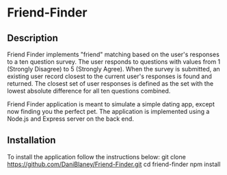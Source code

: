 # Friend-Finder

## Description
Friend Finder implements "friend" matching based on the user's responses to a ten question survey. The user responds to questions with values from 1 (Strongly Disagree) to 5 (Strongly Agree). When the survey is submitted, an existing user record closest to the current user's responses is found and returned. The closest set of user responses is defined as the set with the lowest absolute difference for all ten questions combined.

Friend Finder application is meant to simulate a simple dating app, except now finding you the perfect pet. The application is implemented using a Node.js and Express server on the back end.

## Installation
To install the application follow the instructions below:
git clone https://github.com/DaniBlaney/Friend-Finder.git
cd friend-finder
npm install

##
